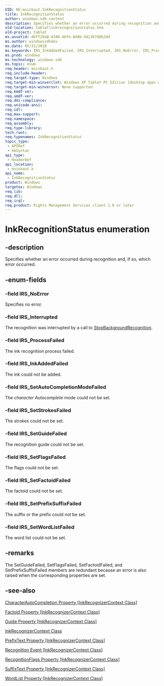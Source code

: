 ```yaml
---
UID: NE:msinkaut.InkRecognitionStatus
title: InkRecognitionStatus
author: windows-sdk-content
description: Specifies whether an error occurred during recognition and, if so, which error occurred.
old-location: tablet\inkrecognitionstatus.htm
old-project: tablet
ms.assetid: d6ff29a8-d100-4bfe-848b-941367d8b2dd
ms.author: windowssdkdev
ms.date: 05/31/2018
ms.keywords: IRS_InkAddedFailed, IRS_Interrupted, IRS_NoError, IRS_ProcessFailed, IRS_SetAutoCompletionModeFailed, IRS_SetFactoidFailed, IRS_SetFlagsFailed, IRS_SetGuideFailed, IRS_SetPrefixSuffixFailed, IRS_SetStrokesFailed, IRS_SetWordListFailed, InkRecognitionStatus, InkRecognitionStatus enumeration [Tablet PC], d6ff29a8-d100-4bfe-848b-941367d8b2dd, msinkaut/IRS_InkAddedFailed, msinkaut/IRS_Interrupted, msinkaut/IRS_NoError, msinkaut/IRS_ProcessFailed, msinkaut/IRS_SetAutoCompletionModeFailed, msinkaut/IRS_SetFactoidFailed, msinkaut/IRS_SetFlagsFailed, msinkaut/IRS_SetGuideFailed, msinkaut/IRS_SetPrefixSuffixFailed, msinkaut/IRS_SetStrokesFailed, msinkaut/IRS_SetWordListFailed, msinkaut/InkRecognitionStatus, tablet.inkrecognitionstatus
ms.prod: windows
ms.technology: windows-sdk
ms.topic: enum
req.header: msinkaut.h
req.include-header: 
req.target-type: Windows
req.target-min-winverclnt: Windows XP Tablet PC Edition [desktop apps only]
req.target-min-winversvr: None supported
req.kmdf-ver: 
req.umdf-ver: 
req.ddi-compliance: 
req.unicode-ansi: 
req.idl: 
req.max-support: 
req.namespace: 
req.assembly: 
req.type-library: 
tech.root: 
req.typenames: InkRecognitionStatus
topic_type:
 - APIRef
 - kbSyntax
api_type:
 - HeaderDef
api_location:
 - msinkaut.h
api_name:
 - InkRecognitionStatus
product: Windows
targetos: Windows
req.lib: 
req.dll: 
req.irql: 
req.product: Rights Management Services client 1.0 or later
---
```


# InkRecognitionStatus enumeration


## -description



Specifies whether an error occurred during recognition and, if so, which error occurred.




## -enum-fields




### -field IRS_NoError

Specifies no error.


### -field IRS_Interrupted

The recognition was interrupted by a call to <a href="https://msdn.microsoft.com/25ece9a1-cbc3-43ae-85ec-e3bf78a4e5a0">StopBackgroundRecognition</a>.


### -field IRS_ProcessFailed

The ink recognition process failed.


### -field IRS_InkAddedFailed

The ink could not be added.


### -field IRS_SetAutoCompletionModeFailed

The <i>character Autocomplete</i> mode could not be set.


### -field IRS_SetStrokesFailed

The strokes could not be set.


### -field IRS_SetGuideFailed

The recognition guide could not be set.


### -field IRS_SetFlagsFailed

The flags could not be set.


### -field IRS_SetFactoidFailed

The factoid could not be set.


### -field IRS_SetPrefixSuffixFailed

The suffix or the prefix could not be set.


### -field IRS_SetWordListFailed

The word list could not be set.


## -remarks



The SetGuideFailed, SetFlagsFailed, SetFactoidFailed, and SetPrefixSuffixFailed members are redundant because an error is also raised when the corresponding properties are set.




## -see-also




<a href="https://msdn.microsoft.com/8cb3e41f-803f-4f88-81bb-b2222c070610">CharacterAutoCompletion Property [InkRecognizerContext Class]</a>



<a href="https://msdn.microsoft.com/11a76706-e2e5-4ae5-bdc2-5354514ea29f">Factoid Property [InkRecognizerContext Class]</a>



<a href="https://msdn.microsoft.com/706d28c3-fc5d-496a-a957-daf5ba8d47ca">Guide Property [InkRecognizerContext Class]</a>



<a href="https://msdn.microsoft.com/2b39fd32-831d-4606-8600-b52aaa7ed882">InkRecognizerContext Class</a>



<a href="https://msdn.microsoft.com/fe5c91ce-c53e-4f33-bd67-2f1c10e5cf97">PrefixText Property [InkRecognizerContext Class]</a>



<a href="https://msdn.microsoft.com/0cc319af-cd0b-4089-928b-cae6c86f6f61">Recognition Event [InkRecognizerContext Class]</a>



<a href="https://msdn.microsoft.com/71b02f99-4076-4c56-b88a-4201b7033411">RecognitionFlags Property [InkRecognizerContext Class]</a>



<a href="https://msdn.microsoft.com/f7fb1314-b5d5-4aa9-91d0-cbd649aded39">SuffixText Property [InkRecognizerContext Class]</a>



<a href="https://msdn.microsoft.com/893950d4-c19c-4635-ad66-6e363860280a">WordList Property [InkRecognizerContext Class]</a>
 

 

